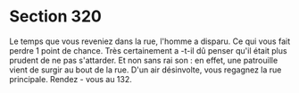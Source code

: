 # Section 320

Le temps que vous reveniez dans la rue, l'homme a disparu. Ce
qui vous fait perdre  1 point de  chance. Très certainement a -t-il
dû penser qu'il était plus  prudent de ne pas s'attarder. Et non
sans rai son : en effet, une patrouille vient de surgir au bout de la
rue. D'un air désinvolte, vous regagnez la rue principale. Rendez -
vous au 132.